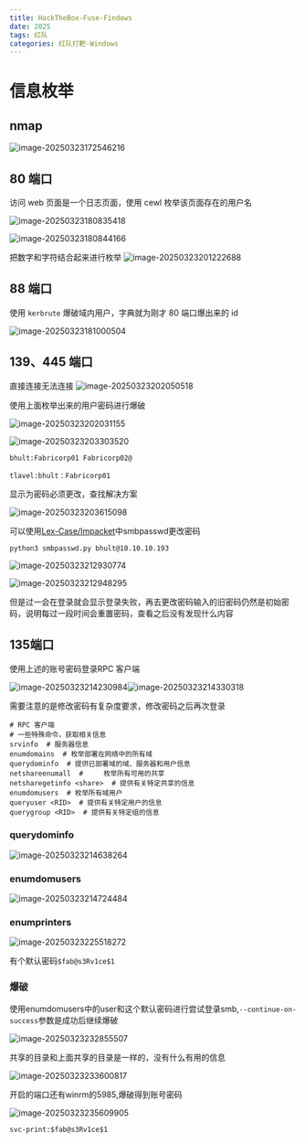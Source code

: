 ```yaml
---
title: HackTheBox-Fuse-Findows
date: 2025
tags: 红队
categories: 红队打靶-Windows
---
```




# 信息枚举

## nmap

![image-20250323172546216](Fuse-windosw/image-20250323172546216.png)

## 80 端口

访问 web 页面是一个日志页面，使用 cewl 枚举该页面存在的用户名

![image-20250323180835418](Fuse-windosw/image-20250323180835418.png)

![image-20250323180844166](Fuse-windosw/image-20250323180844166.png)

把数字和字符结合起来进行枚举 ![image-20250323201222688](Fuse-windosw/image-20250323201222688.png)

## 88 端口

使用 `kerbrute` 爆破域内用户，字典就为刚才 80 端口爆出来的 id

![image-20250323181000504](Fuse-windosw/image-20250323181000504.png)

## 139、445 端口

直接连接无法连接 ![image-20250323202050518](Fuse-windosw/image-20250323202050518.png)

使用上面枚举出来的用户密码进行爆破

![image-20250323202031155](Fuse-windosw/image-20250323202031155.png)

![image-20250323203303520](Fuse-windosw/image-20250323203303520.png)

```
bhult:Fabricorp01 Fabricorp02@

tlavel:bhult：Fabricorp01
```

显示为密码必须更改，查找解决方案

![image-20250323203615098](Fuse-windosw/image-20250323203615098.png)

可以使用[Lex-Case/Impacket](https://github.com/Lex-Case/Impacket)中smbpasswd更改密码

```
python3 smbpasswd.py bhult@10.10.10.193
```

![image-20250323212930774](Fuse-windosw/image-20250323212930774.png)

![image-20250323212948295](Fuse-windosw/image-20250323212948295.png)

但是过一会在登录就会显示登录失败，再去更改密码输入的旧密码仍然是初始密码，说明每过一段时间会重置密码，查看之后没有发现什么内容

## 135端口

使用上述的账号密码登录RPC 客户端

![image-20250323214230984](Fuse-windosw/image-20250323214230984.png)![image-20250323214330318](Fuse-windosw/image-20250323214330318.png)

需要注意的是修改密码有复杂度要求，修改密码之后再次登录

```
# RPC 客户端
# 一些特殊命令，获取相关信息
srvinfo  # 服务器信息
enumdomains  # 枚举部署在网络中的所有域
querydominfo  # 提供已部署域的域、服务器和用户信息
netshareenumall  #     枚举所有可用的共享
netsharegetinfo <share>  # 提供有关特定共享的信息
enumdomusers  # 枚举所有域用户
queryuser <RID>  # 提供有关特定用户的信息
querygroup <RID>  # 提供有关特定组的信息
```

### querydominfo

![image-20250323214638264](Fuse-windosw/image-20250323214638264.png)

### enumdomusers

![image-20250323214724484](Fuse-windosw/image-20250323214724484.png)

### enumprinters

![image-20250323225518272](Fuse-windosw/image-20250323225518272.png)

有个默认密码`$fab@s3Rv1ce$1` 

### 爆破

使用enumdomusers中的user和这个默认密码进行尝试登录smb,`--continue-on-success`参数是成功后继续爆破

![image-20250323232855507](Fuse-windosw/image-20250323232855507.png)

共享的目录和上面共享的目录是一样的，没有什么有用的信息

![image-20250323233600817](Fuse-windosw/image-20250323233600817.png)

开启的端口还有winrm的5985,爆破得到账号密码

![image-20250323235609905](Fuse-windosw/image-20250323235609905.png)

`svc-print:$fab@s3Rv1ce$1`